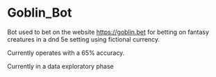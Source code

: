 # Goblin_Bot

Bot used to bet on the website https://goblin.bet for betting on fantasy creatures in a dnd 5e setting using fictional currency.

Currently operates with a 65% accuracy.

Currently in a data exploratory phase
